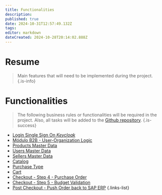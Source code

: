 ```yaml
---
title: Functionalities
description: 
published: true
date: 2024-10-31T12:57:49.132Z
tags: 
editor: markdown
dateCreated: 2024-10-28T20:14:02.888Z
---
```


# Resume

> Main features that will need to be implemented during the project.
{.is-info}



# Functionalities


> The following business rules or functionalities will be required in the project.
> Also, all tasks will be added to the [Github repository](https://github.com/Departamento-TI/tienda-piloto-spree_starter/issues). 
{.is-success}


- [Login Single Sign On *Keycloak*](login-con-plataforma-keycloak.md)
- [Módulo B2B - User-Organization Logic](b2b-module-logic-functionality.md)
- [Products Master Data](product-master-data.md)
- [Users Master Data](User-Master-Data.md)
- [Sellers Master Data](sellers-master-data.md)
- [Catalog](catalog.md)
- [Purchase Type](purchase-type.md)
- [Cart](cart.md)
- [Checkout - Step 4 - Purchase Order](checkout-purchase-order.md)
- [Checkout - Step 5 - Budget Validation](checkout-budget-validation.md)
- [Post Checkout - Push Order back to SAP ERP](post-checkout-push-order-back-to-SAP-ERP.md)
{.links-list}
